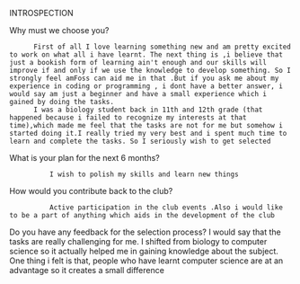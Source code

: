 INTROSPECTION 
 
Why must we choose you?
          
          First of all I love learning something new and am pretty excited to work on what all i have learnt. The next thing is ,i believe that just a bookish form of learning ain't enough and our skills will improve if and only if we use the knowledge to develop something. So I strongly feel amFoss can aid me in that .But if you ask me about my experience in coding or programming , i dont have a better answer, i would say am just a beginner and have a small experience which i gained by doing the tasks.
          I was a biology student back in 11th and 12th grade (that happened because i failed to recognize my interests at that time),which made me feel that the tasks are not for me but somehow i started doing it.I really tried my very best and i spent much time to learn and complete the tasks. So I seriously wish to get selected    

What is your plan for the next 6 months?
             
              I wish to polish my skills and learn new things 
   
How would you contribute back to the club?    
           
              Active participation in the club events .Also i would like to be a part of anything which aids in the development of the club  
                                          

Do you have any feedback for the selection process?
              I would say that the tasks are really challenging for me. I shifted from biology to computer science so it actually helped me in gaining knowledge about the subject. One thing i felt is that, people who have learnt computer science are at an advantage so it creates a small difference 
